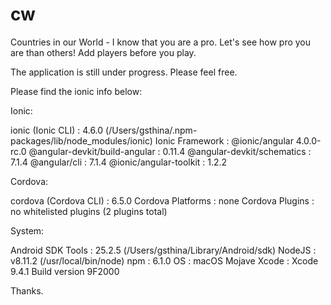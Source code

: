# cw
Countries in our World - I know that you are a pro. Let's see how pro you are than others! Add players before you play.

The application is still under progress. Please feel free.

Please find the ionic info below:

Ionic:

   ionic (Ionic CLI)             : 4.6.0 (/Users/gsthina/.npm-packages/lib/node_modules/ionic)
   Ionic Framework               : @ionic/angular 4.0.0-rc.0
   @angular-devkit/build-angular : 0.11.4
   @angular-devkit/schematics    : 7.1.4
   @angular/cli                  : 7.1.4
   @ionic/angular-toolkit        : 1.2.2

Cordova:

   cordova (Cordova CLI) : 6.5.0
   Cordova Platforms     : none
   Cordova Plugins       : no whitelisted plugins (2 plugins total)

System:

   Android SDK Tools : 25.2.5 (/Users/gsthina/Library/Android/sdk)
   NodeJS            : v8.11.2 (/usr/local/bin/node)
   npm               : 6.1.0
   OS                : macOS Mojave
   Xcode             : Xcode 9.4.1 Build version 9F2000

Thanks.

